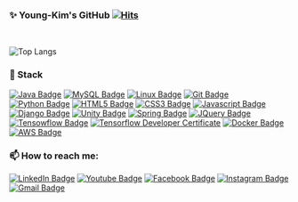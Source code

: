 ### ✨ Young-Kim's GitHub [![Hits](https://hits.seeyoufarm.com/api/count/incr/badge.svg?url=https%3A%2F%2Fgithub.com%2Fkimyk0120&count_bg=%2379C83D&title_bg=%23555555&icon=&icon_color=%23E7E7E7&title=hits&edge_flat=false)](https://hits.seeyoufarm.com)


<!--
**kimyk0120/kimyk0120** is a ✨ _special_ ✨ repository because its `README.md` (this file) appears on your GitHub profile.

Here are some ideas to get you started:

- 🔭 I’m currently working on ...
- 🌱 I’m currently learning ...
- 👯 I’m looking to collaborate on ...
- 🤔 I’m looking for help with ...
- 💬 Ask me about ...
- 📫 How to reach me: ...
- 😄 Pronouns: ...
- ⚡ Fun fact: ...
-->

<!--
<div align=center>
-->

<!-- - 🔭 끊임없이 성장하길 원하는 개발자입니다. -->

</br>

<!-- ![Top Langs](https://github-readme-stats.vercel.app/api/top-langs/?username=kimyk0120&theme=onedark&layout=compact) -->
 ![Top Langs](https://github-readme-stats.vercel.app/api/top-langs/?username=kimyk0120&theme=onedark) 

<!-- <a href="https://github.com/anuraghazra/github-readme-stats"> -->
<!--   <img style="height:165px;" src="https://github-readme-stats.vercel.app/api?username=kimyk0120&show_icons=true&theme=onedark" /> -->
<!-- </a> -->


<!-- ![GitHub stats](https://github-readme-stats-git-masterrstaa-rickstaa.vercel.app/api?username=kimyk0120&&show_icons=true&theme=dark) -->


<!-- ![YK's GitHub stats](https://github-readme-stats.vercel.app/api?username=kimyk0120&show_icons=true&theme=onedark)   -->


### 🌱 Stack


<!-- 
배지 :: https://shields.io/
아이콘 :: https://simpleicons.org/
-->

[![Java Badge](https://img.shields.io/badge/-Java-%23007396?style=flat-square&logo=Java&logoColor=white)](https://devdocs.programmers.co.kr/references/java/docs/api/index.html?overview-summary.html) [![MySQL Badge](https://img.shields.io/badge/-MySQL-%234479A1?style=flat-square&logo=MySQL&logoColor=white)](https://dev.mysql.com/doc/) [![Linux Badge](https://img.shields.io/badge/-Linux-yellow?style=flat-square&logo=Linux&logoColor=white)](https://help.ubuntu.com/) [![Git Badge](https://img.shields.io/badge/-Git-%23F05032?style=flat-square&logo=Git&logoColor=white)](https://git-scm.com/doc) [![Python Badge](https://img.shields.io/badge/-Python-3776AB?style=flat-square&logo=Python&logoColor=white)]() [![HTML5 Badge](https://img.shields.io/badge/-HTML5-E34F26?style=flat-square&logo=HTML5&logoColor=white)]() [![CSS3 Badge](https://img.shields.io/badge/-CSS3-1572B6?style=flat-square&logo=CSS3&logoColor=white)]() [![Javascript Badge](https://img.shields.io/badge/-Javascript-F7DF1E?style=flat-square&logo=Javascript&logoColor=white)]() [![Django Badge](https://img.shields.io/badge/-Django-092E20?style=flat-square&logo=Django&logoColor=white)]() [![Unity Badge](https://img.shields.io/badge/-Unity-FFFFFF?style=flat-square&logo=Unity&logoColor=black)]() [![Spring Badge](https://img.shields.io/badge/-Spring-6DB33F?style=flat-square&logo=Spring&logoColor=black)]() [![JQuery Badge](https://img.shields.io/badge/-JQuery-0769AD?style=flat-square&logo=JQuery&logoColor=black)]() [![Tensowflow Badge](https://img.shields.io/badge/-TensorFlow-FF6F00?style=flat-square&logo=TensorFlow&logoColor=white)]() [![Tensorflow Developer Certificate](https://img.shields.io/badge/Tensorflow%20Developer%20Certificate-FF6F00?logo=tensorflow&logoColor=white)](https://www.credential.net/8fe22dbe-7792-4778-a367-fac4e52cced8) [![Docker Badge](https://img.shields.io/badge/-Docker-2496ED?style=flat-square&logo=Docker&logoColor=white)]() [![AWS Badge](https://img.shields.io/badge/-AWS-232F3E?style=flat-square&logo=amazonaws&logoColor=white)]() 


<!-- - TENSORFLOW DEVELOPER CERTIFICATION  <img width="30" alt="tensorflow_certification" src="https://api.accredible.com/v1/frontend/credential_website_embed_image/badge/33704914"> -->
<!-- - NVIDIA DLI https://courses.nvidia.com/certificates/868fd8608010404f980e90b7895c51a7 -->



### 📫 How to reach me:
[![LinkedIn Badge](https://img.shields.io/badge/LinkedIn-0077B5?style=flat-square&logo=linkedin&logoColor=white)](https://www.linkedin.com/in/youngkwang-kim-360739244/) 
[![Youtube Badge](https://img.shields.io/badge/Youtube-ff0000?style=flat-square&logo=youtube&link=https://www.youtube.com/channel/UCWU6U1NYobmaVaPGmXNAETA)](https://www.youtube.com/channel/UCWU6U1NYobmaVaPGmXNAETA) 
[![Facebook Badge](https://img.shields.io/badge/-Facebook-1877f2?style=flat-square&logo=facebook&logoColor=white&link=https://www.facebook.com/youngkwangk2)](https://www.facebook.com/youngkwangk2) 
[![Instagram Badge](https://img.shields.io/badge/-Instagram-dd2a7b?style=flat-square&logo=instagram&logoColor=white&link=https://www.instagram.com/kimyk0120/)](https://www.instagram.com/kimyk0120/) 
[![Gmail Badge](https://img.shields.io/badge/-Gmail-d14836?style=flat-square&logo=Gmail&logoColor=white&link=mailto:kimyk0120@gmail.com)](mailto:kimyk0120@gmail.com)</br>






  
<!--   ![](https://api.accredible.com/v1/frontend/credential_website_embed_image/badge/33704914) -->


<!--

</div>
-->

